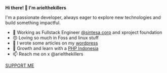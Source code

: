 **Hi there! 👋 I'm arielthekillers**

I'm a passionate developer, always eager to explore new technologies and build something impactful.
- 🔭 Working as Fullstack Engineer [@sintesa corp](https://sintesacorp.id) and xproject foundation
- 😍 Loving so much in Foss and linux stuff
- 📑 I wrote some articles on my [wordpress](https://arielthekillers.wordpress.com)
- 🌻 Growth and learn with a [PHP Indonesia](https://www.facebook.com/groups/35688476100)
- 📫 Reach me on x @arielthekillers

[SUPPORT ME](https://arielthekillers.id/donate)
